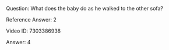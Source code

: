 Question: What does the baby do as he walked to the other sofa?

Reference Answer: 2

Video ID: 7303386938

Answer: 4

